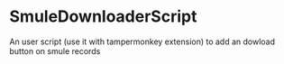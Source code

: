 # SmuleDownloaderScript
An user script (use it with tampermonkey extension) to add an dowload button on smule records
